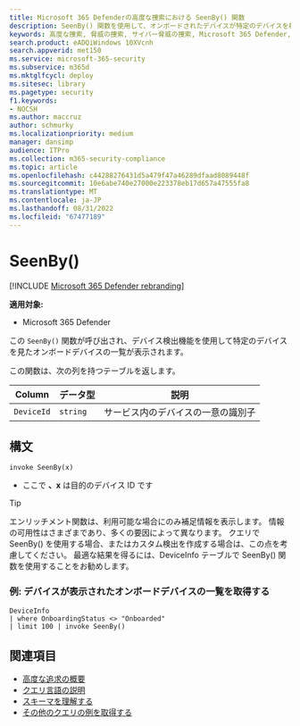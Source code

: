 ```yaml
---
title: Microsoft 365 Defenderの高度な捜索における SeenBy() 関数
description: SeenBy() 関数を使用して、オンボードされたデバイスが特定のデバイスを検出したデバイスを検索する方法について説明します
keywords: 高度な捜索, 脅威の捜索, サイバー脅威の捜索, Microsoft 365 Defender, microsoft 365, m365, 検索, クエリ, テレメトリ, スキーマ参照, kusto, SeenBy, デバイス検出, 関数, エンリッチメント
search.product: eADQiWindows 10XVcnh
search.appverid: met150
ms.service: microsoft-365-security
ms.subservice: m365d
ms.mktglfcycl: deploy
ms.sitesec: library
ms.pagetype: security
f1.keywords:
- NOCSH
ms.author: maccruz
author: schmurky
ms.localizationpriority: medium
manager: dansimp
audience: ITPro
ms.collection: m365-security-compliance
ms.topic: article
ms.openlocfilehash: c44288276431d5a479f47a46289dfaad8089448f
ms.sourcegitcommit: 10e6abe740e27000e223378eb17d657a47555fa8
ms.translationtype: MT
ms.contentlocale: ja-JP
ms.lasthandoff: 08/31/2022
ms.locfileid: "67477189"
---
```

# <a name="seenby"></a>SeenBy()

[!INCLUDE [Microsoft 365 Defender rebranding](../includes/microsoft-defender.md)]


**適用対象:**
- Microsoft 365 Defender

この `SeenBy()` 関数が呼び出され、デバイス検出機能を使用して特定のデバイスを見たオンボードデバイスの一覧が表示されます。

この関数は、次の列を持つテーブルを返します。

| Column | データ型 | 説明 |
|------------|---------------|-------------|
| `DeviceId` | `string` | サービス内のデバイスの一意の識別子 |


## <a name="syntax"></a>構文

```kusto
invoke SeenBy(x)
```

- ここで **、x** は目的のデバイス ID です

>[!TIP]
> エンリッチメント関数は、利用可能な場合にのみ補足情報を表示します。 情報の可用性はさまざまであり、多くの要因によって異なります。 クエリで SeenBy() を使用する場合、またはカスタム検出を作成する場合は、この点を考慮してください。 最適な結果を得るには、DeviceInfo テーブルで SeenBy() 関数を使用することをお勧めします。

### <a name="example-obtain-list-of-onboarded-devices-that-have-seen-a-device"></a>例: デバイスが表示されたオンボードデバイスの一覧を取得する

```kusto
DeviceInfo 
| where OnboardingStatus <> "Onboarded" 
| limit 100 | invoke SeenBy()
```

## <a name="related-topics"></a>関連項目
- [高度な追求の概要](advanced-hunting-overview.md)
- [クエリ言語の説明](advanced-hunting-query-language.md)
- [スキーマを理解する](advanced-hunting-schema-tables.md)
- [その他のクエリの例を取得する](advanced-hunting-shared-queries.md)

